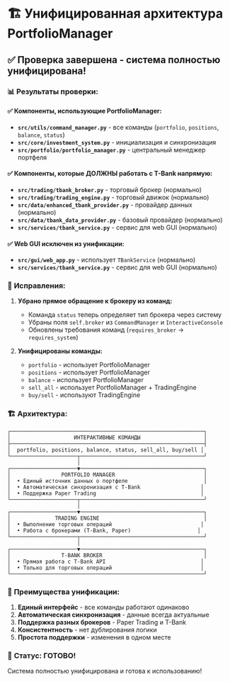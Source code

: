 # 🏗️ Унифицированная архитектура PortfolioManager

## ✅ Проверка завершена - система полностью унифицирована!

### 📊 **Результаты проверки:**

#### **✅ Компоненты, использующие PortfolioManager:**
- **`src/utils/command_manager.py`** - все команды (`portfolio`, `positions`, `balance`, `status`)
- **`src/core/investment_system.py`** - инициализация и синхронизация
- **`src/portfolio/portfolio_manager.py`** - центральный менеджер портфеля

#### **✅ Компоненты, которые ДОЛЖНЫ работать с T-Bank напрямую:**
- **`src/trading/tbank_broker.py`** - торговый брокер (нормально)
- **`src/trading/trading_engine.py`** - торговый движок (нормально)
- **`src/data/enhanced_tbank_provider.py`** - провайдер данных (нормально)
- **`src/data/tbank_data_provider.py`** - базовый провайдер (нормально)
- **`src/services/tbank_service.py`** - сервис для web GUI (нормально)

#### **✅ Web GUI исключен из унификации:**
- **`src/gui/web_app.py`** - использует `TBankService` (нормально)
- **`src/services/tbank_service.py`** - сервис для web GUI (нормально)

### 🔧 **Исправления:**

1. **Убрано прямое обращение к брокеру из команд:**
   - Команда `status` теперь определяет тип брокера через систему
   - Убраны поля `self.broker` из `CommandManager` и `InteractiveConsole`
   - Обновлены требования команд (`requires_broker` → `requires_system`)

2. **Унифицированы команды:**
   - `portfolio` - использует PortfolioManager
   - `positions` - использует PortfolioManager  
   - `balance` - использует PortfolioManager
   - `sell_all` - использует PortfolioManager + TradingEngine
   - `buy/sell` - используют TradingEngine

### 🏗️ **Архитектура:**

```
┌─────────────────────────────────────────────────────────────┐
│                    ИНТЕРАКТИВНЫЕ КОМАНДЫ                    │
├─────────────────────────────────────────────────────────────┤
│  portfolio, positions, balance, status, sell_all, buy/sell │
└─────────────────────┬───────────────────────────────────────┘
                      │
┌─────────────────────▼───────────────────────────────────────┐
│                PORTFOLIO MANAGER                            │
│  • Единый источник данных о портфеле                        │
│  • Автоматическая синхронизация с T-Bank                   │
│  • Поддержка Paper Trading                                 │
└─────────────────────┬───────────────────────────────────────┘
                      │
┌─────────────────────▼───────────────────────────────────────┐
│              TRADING ENGINE                                 │
│  • Выполнение торговых операций                            │
│  • Работа с брокерами (T-Bank, Paper)                     │
└─────────────────────┬───────────────────────────────────────┘
                      │
┌─────────────────────▼───────────────────────────────────────┐
│                T-BANK BROKER                                │
│  • Прямая работа с T-Bank API                              │
│  • Только для торговых операций                            │
└─────────────────────────────────────────────────────────────┘
```

### 🎯 **Преимущества унификации:**

1. **Единый интерфейс** - все команды работают одинаково
2. **Автоматическая синхронизация** - данные всегда актуальные
3. **Поддержка разных брокеров** - Paper Trading и T-Bank
4. **Консистентность** - нет дублирования логики
5. **Простота поддержки** - изменения в одном месте

### 🚀 **Статус: ГОТОВО!**

Система полностью унифицирована и готова к использованию!
